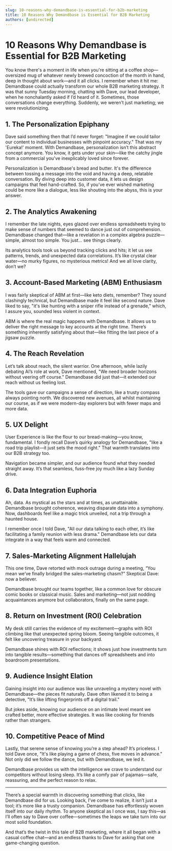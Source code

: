 ```yaml
---
slug: 10-reasons-why-demandbase-is-essential-for-b2b-marketing
title: 10 Reasons Why Demandbase is Essential for B2B Marketing
authors: [undirected]
---
```



# 10 Reasons Why Demandbase is Essential for B2B Marketing

You know there's a moment in life when you're sitting at a coffee shop—oversized mug of whatever newly brewed concoction of the month in hand, deep in thought about work—and it all clicks. I remember when it hit me: Demandbase could actually transform our whole B2B marketing strategy. It was that sunny Tuesday morning, chatting with Dave, our lead developer, when he nonchalantly asked if I’d heard of it. Sometimes, those conversations change everything. Suddenly, we weren’t just marketing; we were revolutionizing.

## 1. The Personalization Epiphany

Dave said something then that I’d never forget: "Imagine if we could tailor our content to individual businesses with pinpoint accuracy." That was my 'Eureka!' moment. With Demandbase, personalization isn’t this abstract concept anymore. You know, it gets under your skin—like the catchy jingle from a commercial you've inexplicably loved since forever.

Personalization is Demandbase's bread and butter. It's the difference between tossing a message into the void and having a deep, relatable conversation. By diving deep into customer data, it lets us design campaigns that feel hand-crafted. So, if you’ve ever wished marketing could be more like a dialogue, less like shouting into the abyss, this is your answer.

## 2. The Analytics Awakening

I remember the late nights, eyes glazed over endless spreadsheets trying to make sense of numbers that seemed to dance just out of comprehension. Demandbase changed that—like a revelation in a complex algebra puzzle—simple, almost too simple. You just... see things clearly. 

Its analytics tools took us beyond tracking clicks and hits; it let us see patterns, trends, and unexpected data correlations. It’s like crystal clear water—no murky figures, no mysterious metrics! And we all love clarity, don’t we? 

## 3. Account-Based Marketing (ABM) Enthusiasm

I was fairly skeptical of ABM at first—like keto diets, remember? They sound clashingly technical, but Demandbase made it feel like second nature. Dave liked to say, "it's like hunting with a sniper rifle instead of a grenade," which, I assure you, sounded less violent in context.

ABM is where the real magic happens with Demandbase. It allows us to deliver the right message to key accounts at the right time. There’s something inherently satisfying about that—like fitting the last piece of a jigsaw puzzle.

## 4. The Reach Revelation

Let’s talk about reach, the silent warrior. One afternoon, while lazily debating AI’s role at work, Dave mentioned, "We need broader horizons without veering off course." Demandbase did just that—it extended our reach without us feeling lost.

The tools gave our campaigns a sense of direction, like a trusty compass always pointing north. We discovered new avenues, all whilst maintaining our course, as if we were modern-day explorers but with fewer maps and more data.

## 5. UX Delight

User Experience is like the flour to our bread-making—you know, fundamental. I fondly recall Dave’s quirky analogy for Demandbase, "like a road trip playlist—it just sets the mood right." That warmth translates into our B2B strategy too.

Navigation became simpler, and our audience found what they needed straight away. It’s that seamless, fuss-free joy much like a lazy Sunday drive.

## 6. Data Integration Euphoria

Ah, data. As mystical as the stars and at times, as unattainable. Demandbase brought coherence, weaving disparate data into a symphony. Now, dashboards feel like a magic trick unveiled, not a trip through a haunted house.

I remember once I told Dave, "All our data talking to each other, it’s like facilitating a family reunion with less drama." Demandbase lets our data integrate in a way that feels warm and connected.

## 7. Sales-Marketing Alignment Hallelujah

This one time, Dave retorted with mock outrage during a meeting, “You mean we’ve finally bridged the sales-marketing chasm?” Skeptical Dave: now a believer.

Demandbase brought our teams together, like a common love for obscure comic books or classical music. Sales and marketing—not just nodding acquaintances anymore but collaborators, finally on the same page.

## 8. Return on Investment (ROI) Celebration

My desk still carries the evidence of my excitement—graphs with ROI climbing like that unexpected spring bloom. Seeing tangible outcomes, it felt like uncovering treasure in your backyard.

Demandbase shines with ROI reflections; it shows just how investments turn into tangible results—something that dances off spreadsheets and into boardroom presentations.

## 9. Audience Insight Elation

Gaining insight into our audience was like unraveling a mystery novel with Demandbase—the pieces fit naturally. Dave often likened it to being a detective, "It’s like lifting fingerprints off a digital trail."

But jokes aside, knowing our audience on an intimate level meant we crafted better, more effective strategies. It was like cooking for friends rather than strangers.

## 10. Competitive Peace of Mind

Lastly, that serene sense of knowing you’re a step ahead? It’s priceless. I told Dave once, "It's like playing a game of chess, five moves in advance." Not only did we follow the dance, but with Demandbase, we led it.

Demandbase provides us with the intelligence we crave to understand our competitors without losing sleep. It’s like a comfy pair of pajamas—safe, reassuring, and the perfect reason to relax.

---

There’s a special warmth in discovering something that clicks, like Demandbase did for us. Looking back, I’ve come to realize, it isn’t just a tool; it’s more like a trusty companion. Demandbase has effortlessly woven itself into our daily rhythm. To anyone skeptical as I once was, I say this—as I’ll often say to Dave over coffee—sometimes the leaps we take turn into our most solid foundation.

And that’s the twist in this tale of B2B marketing, where it all began with a casual coffee chat—and an endless thanks to Dave for asking that one game-changing question.